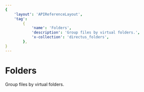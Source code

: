 ```yaml
---
{
    'layout': 'APIReferenceLayout',
    'tag':
        {
            'name': 'Folders',
            'description': 'Group files by virtual folders.',
            'x-collection': 'directus_folders',
        },
}
---
```


# Folders

Group files by virtual folders.
